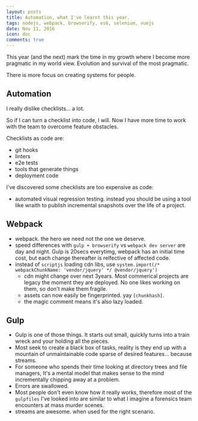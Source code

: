 ```yaml
---
layout: posts
title: Automation, what I've learnt this year.
tags: nodejs, webpack, browserify, es6, selenium, vuejs
date: Nov 11, 2016
icon: doc
comments: true
---
```


This year (and the next) mark the time in my growth where I become more pragmatic in my world view. Evolution and survival of the most pragmatic.

There is more focus on creating systems for people.

## Automation

I really dislike checklists... a lot.

So if I can turn a checklist into code, I will. Now I have more time to work with the team to overcome feature obstacles.

Checklists as code are:
- git hooks
- linters
- e2e tests
- tools that generate things
- deployment code

I've discovered some checklists are too expensive as code:
- automated visual regression testing. instead you should be using a tool like wraith to publish incremental snapshots over the life of a project.

## Webpack

- webpack. the hero we need not the one we deserve.
- speed differences with `gulp + browserify` vs `webpack dev server` are day and night. Gulp is 20secs everytimg, webpack has an initial time cost, but each change thereafter is relfective of affected code.
- instead of `scriptjs` loading cdn libs, use `system.import(/* webpackChunkName: 'vendor/jquery' */ @vendor/jquery')`
  - cdn might change over next 3years. Most commerical projects are legacy the moment they are deployed. No one likes working on them, so don't make them fragile.
  - assets can now easily be fingerprinted. yay `[chunkhash]`.
  - the magic comment means it's also lazy loaded.

## Gulp

- Gulp is one of those things. It starts out small, quickly turns into a train wreck and your holding all the pieces.
- Most seek to create a black box of tasks, reality is they end up with a mountain of unmaintainable code sparse of desired features... because streams.
- For someone who spends their time looking at directory trees and file managers, It's a mental model that makes sense to the mind incrementally chipping away at a problem.
- Errors are swallowed.
- Most people don't even know how it really works, therefore most of the `gulpfiles` I've looked into are similar to what I imagine a forensics team encounters at mass murder scenes.
- streams are awesome. when used for the right scenario.